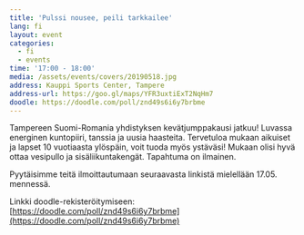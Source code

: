 ```yaml
---
title: 'Pulssi nousee, peili tarkkailee'
lang: fi
layout: event
categories:
  - fi
  - events
time: '17:00 - 18:00'
media: /assets/events/covers/20190518.jpg
address: Kauppi Sports Center, Tampere
address-url: https://goo.gl/maps/YFR3uxtiExT2NqHm7
doodle: https://doodle.com/poll/znd49s6i6y7brbme
---
```


Tampereen Suomi-Romania yhdistyksen kevätjumppakausi jatkuu! Luvassa energinen kuntopiiri, tanssia ja uusia haasteita. Tervetuloa mukaan aikuiset ja lapset 10 vuotiaasta ylöspäin, voit tuoda myös ystäväsi! Mukaan olisi hyvä ottaa vesipullo ja sisäliikuntakengät. Tapahtuma on ilmainen.

Pyytäisimme teitä ilmoittautumaan seuraavasta linkistä mielellään 17.05. mennessä.

Linkki doodle-rekisteröitymiseen: [https://doodle.com/poll/znd49s6i6y7brbme](https://doodle.com/poll/znd49s6i6y7brbme)
